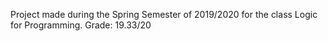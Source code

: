 Project made during the Spring Semester of 2019/2020 for the class Logic for Programming.
Grade: 19.33/20